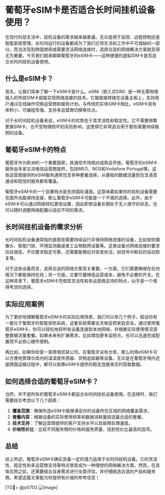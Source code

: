 # 葡萄牙eSIM卡是否适合长时间挂机设备使用？

在现代科技生活中，挂机设备的需求越来越普遍。无论是用于监控、远程控制还是智能家居管理，长时间运行的设备都成为了我们日常生活和工作中不可或缺的一部分。而当涉及到跨国使用或需要灵活网络连接时，选择合适的网络解决方案就显得尤为重要。今天我们就来聊聊葡萄牙的eSIM卡——这种便捷的虚拟SIM卡是否适合长时间挂机设备使用。

## 什么是eSIM卡？

首先，让我们简单了解一下eSIM卡是什么。eSIM（嵌入式SIM）是一种无需物理插入的传统SIM卡就能实现网络连接的技术。它被直接焊接在设备主板上，支持用户通过在线操作切换运营商和服务计划。与传统的实体SIM卡相比，eSIM卡具有体积小、可编程性强、支持多运营商切换等优点。

对于长时间挂机设备来说，eSIM卡的优势在于其灵活性和稳定性。它不需要频繁更换SIM卡，也不受物理损坏的风险影响，这使得它非常适合用于那些需要持续联网的设备。

## 葡萄牙eSIM卡的特点

葡萄牙作为欧洲的一个重要国家，其通信市场相对成熟且开放。葡萄牙的eSIM卡服务由多家主流电信运营商提供，包括MEO、NOS和Vodafone Portugal等。这些运营商提供的eSIM服务通常包含多种套餐选择，从基础的数据流量到包含语音通话和短信的服务都有覆盖。

葡萄牙eSIM卡的一个显著特点是支持国际漫游。这意味着如果你的挂机设备需要在国外也能保持连接，那么葡萄牙eSIM卡可能是一个不错的选择。此外，由于eSIM卡可以通过网络轻松更改设置，因此即使设备长期处于无人值守的状态，也可以随时调整网络配置以适应不同的需求。

## 长时间挂机设备的需求分析

长时间挂机设备通常指的是那些需要持续运行并保持网络连接的设备，比如安防摄像头、智能门锁、环境监测器或者工业物联网设备等。这类设备对网络连接的要求往往很高，不仅要求稳定可靠，还需要能够应对突发状况，如信号中断后的自动恢复等。

对于这些设备而言，选择合适的网络方案至关重要。一方面，它们需要确保在任何情况下都能保持在线；另一方面，又要尽量降低运营成本，避免不必要的开支。在这种背景下，葡萄牙eSIM卡凭借其灵活性和多运营商支持的特点，似乎是一个值得考虑的选择。

## 实际应用案例

为了更好地理解葡萄牙eSIM卡的实际应用场景，我们可以举几个例子。假设你有一套位于葡萄牙的智能安防系统，这套系统需要全天候监控家庭安全。通过使用葡萄牙eSIM卡，你可以轻松地将所有设备连接到本地网络，并根据实际使用情况调整数据流量套餐。如果未来有扩展需求，比如增加更多监控点，也可以迅速完成配置而不必担心硬件限制。

再比如，如果你经营一家跨境贸易公司，在葡萄牙设有仓库，那么利用eSIM卡可以方便地管理仓库内的温湿度传感器、货物追踪器等设备。无论是在葡萄牙境内还是跨国运输过程中，都可以依靠eSIM卡提供的稳定连接来实时获取数据。

## 如何选择合适的葡萄牙eSIM卡？

当然，并不是所有的葡萄牙eSIM卡都适合长时间挂机设备使用。在选择时，我们需要综合考虑以下几个因素：

1. **覆盖范围**：确保所选eSIM卡能够满足你的设备所在区域的网络覆盖需求。
2. **套餐内容**：根据设备的实际使用频率和数据消耗量挑选最合适的套餐。
3. **技术支持**：了解运营商提供的客户支持水平以及故障处理速度。
4. **价格性价比**：比较不同服务商的价格和服务质量，找到性价比最高的选项。

## 总结

综上所述，葡萄牙eSIM卡确实具备一定的潜力适用于长时间挂机设备。它的灵活性、稳定性和多运营商支持等特点使其成为一种理想的网络解决方案。然而，在具体应用之前，还需要结合自身需求进行全面评估，并仔细挑选合适的产品和服务商。希望这篇文章能为你提供有价值的参考信息！

[TG💪+ @jx0703 ![Image](https://github.com/user-attachments/assets/dbca1d08-cadb-493c-b0ec-ad6f7a83f270)]